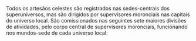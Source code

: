 ﻿Todos os artesãos celestes são registrados nas sedes-centrais dos superuniversos, mas são dirigidos por supervisores moronciais nas capitais do universo local. São comissionados nas seguintes sete maiores divisões de atividades, pelo corpo central de supervisores moronciais, funcionando nos mundos-sede de cada universo local: